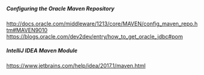
##### Configuring the Oracle Maven Repository #####
http://docs.oracle.com/middleware/1213/core/MAVEN/config_maven_repo.htm#MAVEN9010
https://blogs.oracle.com/dev2dev/entry/how_to_get_oracle_jdbc#pom

##### IntelliJ IDEA Maven Module #####
https://www.jetbrains.com/help/idea/2017.1/maven.html
